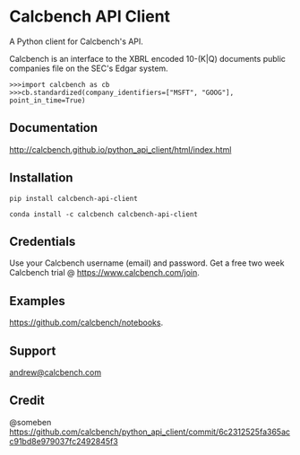 # Calcbench API Client

A Python client for Calcbench's API.

Calcbench is an interface to the XBRL encoded 10-(K|Q) documents public companies file on the SEC's Edgar system.

    >>>import calcbench as cb
    >>>cb.standardized(company_identifiers=["MSFT", "GOOG"], point_in_time=True)

## Documentation

http://calcbench.github.io/python_api_client/html/index.html

## Installation

    pip install calcbench-api-client

    conda install -c calcbench calcbench-api-client

## Credentials

Use your Calcbench username (email) and password. Get a free two week Calcbench trial @ https://www.calcbench.com/join.

## Examples

https://github.com/calcbench/notebooks.

## Support

andrew@calcbench.com

## Credit

@someben https://github.com/calcbench/python_api_client/commit/6c2312525fa365acc91bd8e979037fc2492845f3
